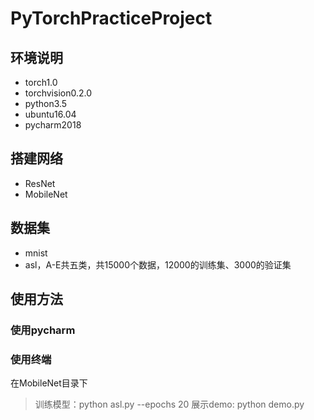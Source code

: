 # PyTorchPracticeProject
## 环境说明
* torch1.0
* torchvision0.2.0
* python3.5
* ubuntu16.04
* pycharm2018
## 搭建网络
* ResNet
* MobileNet
## 数据集
* mnist
* asl，A-E共五类，共15000个数据，12000的训练集、3000的验证集
## 使用方法
### 使用pycharm
### 使用终端
在MobileNet目录下
> 训练模型：python asl.py --epochs 20
> 展示demo: python demo.py


